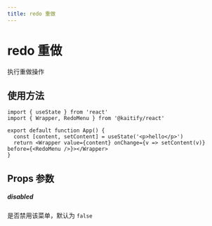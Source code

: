 ```yaml
---
title: redo 重做
---
```


# redo 重做

执行重做操作

## 使用方法

```tsx
import { useState } from 'react'
import { Wrapper, RedoMenu } from '@kaitify/react'

export default function App() {
  const [content, setContent] = useState('<p>hello</p>')
  return <Wrapper value={content} onChange={v => setContent(v)} before={<RedoMenu />}></Wrapper>
}
```

## Props 参数

##### disabled <Badge type="danger" text="boolean" />

是否禁用该菜单，默认为 `false`
